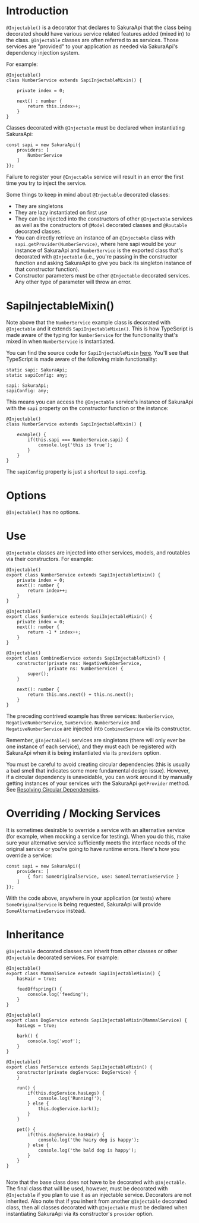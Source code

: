 # Introduction
`@Injectable()` is a decorator that declares to SakuraApi that the class being decorated should have various service related features added (mixed in) to the class. `@Injectable` classes are often referred to as services. Those services are "provided" to your application as needed via SakuraApi's dependency injection system.

For example:
```
@Injectable()
class NumberService extends SapiInjectableMixin() {

    private index = 0;

    next() : number {
        return this.index++;
    }
}
```
Classes decorated with `@Injectable` must be declared when instantiating SakuraApi:
```
const sapi = new SakuraApi({
    providers: [
        NumberService
    ]
});
```
Failure to register your `@Injectable` service will result in an error the first time you try to inject the service.

Some things to keep in mind about `@Injectable` decorated classes:

* They are singletons
* They are lazy instantiated on first use
* They can be injected into the constructors of other `@Injectable` services as well as the constructors of `@Model` decorated classes and `@Routable` decorated classes.
* You can directly retrieve an instance of an `@Injectable` class with `sapi.getProvider(NumberService)`, where here sapi would be your instance of SakuraApi and `NumberService` is the exported class that's decorated with `@Injectable` (i.e., you're passing in the constructor function and asking SakuraApi to give you back its singleton instance of that constructor function).
* Constructor parameters must be other `@Injectable` decorated services. Any other type of parameter will throw an error.

# SapiInjectableMixin()
Note above that the `NumberService` example class is decorated with `@Injectable` and it extends `SapiInjectableMixin()`. This is how TypeScript is made aware of the typing for `NumberService` for the functionality that's mixed in when `NumberService` is instantiated.

You can find the source code for `SapiInjectableMixin` [here](https://github.com/sakuraapi/api/blob/develop/src/core/%40injectable/sapi-injectable-mixin.ts). You'll see that TypeScript is made aware of the following mixin functionality:
```
static sapi: SakuraApi;
static sapiConfig: any;

sapi: SakuraApi;
sapiConfig: any;
```

This means you can access the `@Injectable` service's instance of SakuraApi with the `sapi` property on the constructor function or the instance:
```
@Injectable()
class NumberService extends SapiInjectableMixin() {

    example() {
        if(this.sapi === NumberService.sapi) {
            console.log('this is true');
        }
    }
}
```
The `sapiConfig` property is just a shortcut to `sapi.config`.
# Options
`@Injectable()` has no options.

# Use

`@Injectable` classes are injected into other services, models, and routables via their constructors. For example:
```
@Injectable()
export class NumberService extends SapiInjectableMixin() {
    private index = 0;
    next(): number {
        return index++;
    }
}

@Injectable()
export class SumService extends SapiInjectableMixin() {
    private index = 0;
    next(): number {
        return -1 * index++;
    }
}

@Injectable()
export class CombinedService extends SapiInjectableMixin() {
    constructor(private nns: NegativeNumberService,
                private ns: NumberService) {
        super();
    }

    next(): number {
        return this.nns.next() + this.ns.next();
    }
}
```
The preceding contrived example has three services: `NumberService`, `NegativeNumberService`, `SumService`. `NumberService` and `NegativeNumberService` are injected into `CombinedService` via its constructor.

Remember, `@Injectable()` services are singletons (there will only ever be one instance of each service), and they must each be registered with SakuraApi when it is being instantiated via its `providers` option.

You must be careful to avoid creating circular dependencies (this is usually a bad smell that indicates some more fundamental design issue). However, if a circular dependency is unavoidable, you can work around it by manually getting instances of your services with the SakuraApi `getProvider` method. See [Resolving Circular Dependencies](../appendices/circular-di.md).

# Overriding / Mocking Services
It is sometimes desirable to override a service with an alternative service (for example, when mocking a service for testing). When you do this, make sure your alternative service sufficiently meets the interface needs of the original service or you're going to have runtime errors. Here's how you override a service:
```
const sapi = new SakuraApi({
    providers: [
        { for: SomeOriginalService, use: SomeAlternativeService }
    ]
});
```
With the code above, anywhere in your application (or tests) where `SomeOriginalService` is being requested, SakuraApi will provide `SomeAlternativeService` instead.

# Inheritance
`@Injectable` decorated classes can inherit from other classes or other `@Injectable` decorated services. For example:
```
@Injectable()
export class MammalService extends SapiInjectableMixin() {
    hasHair = true;

    feedOffspring() {
        console.log('feeding');
    }
}

@Injectable()
export class DogService extends SapiInjectableMixin(MammalService) {
    hasLegs = true;

    bark() {
        console.log('woof');
    }
}

@Injectable()
export class PetService extends SapiInjectableMixin() {
    constructor(private dogService: DogService) {
    }

    run() {
        if(this.dogService.hasLegs) {
            console.log('Running!');
        } else {
            this.dogService.bark();
        }
    }

    pet() {
        if(this.dogService.hasHair) {
            console.log('the hairy dog is happy');
        } else {
            console.log('the bald dog is happy');
        }
    }
}


```
Note that the base class does not have to be decorated with `@Injectable`. The final class that will be used, however, must be decorated with `@Injectable` if you plan to use it as an injectable service. Decorators are not inherited. Also note that if you inherit from another `@Injectable` decorated class, then all classes decorated with `@Injectable` must be declared when instantiating SakuraApi via its constructor's `provider` option.
